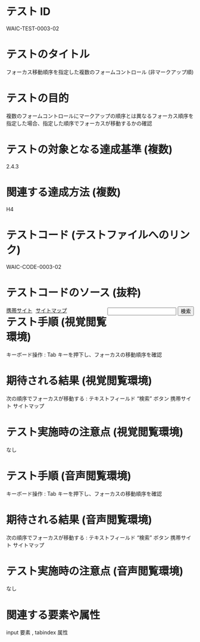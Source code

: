 

# テスト ID
WAIC-TEST-0003-02

# テストのタイトル
フォーカス移動順序を指定した複数のフォームコントロール (非マークアップ順)

# テストの目的
複数のフォームコントロールにマークアップの順序とは異なるフォーカス順序を指定した場合、指定した順序でフォーカスが移動するかの確認

# テストの対象となる達成基準 (複数)
2.4.3

# 関連する達成方法 (複数)
H4

# テストコード (テストファイルへのリンク)
WAIC-CODE-0003-02

# テストコードのソース (抜粋)
<div>
<div>
<ul style="float: left; margin: 0; padding: 0;">
<li style="display: inline; margin-right: 5px;"><a href="#">携帯サイト</a></li>
<li style="display: inline;"><a href="#">サイトマップ</a></li>
</ul>
<form method="post" name="search" style="float: right">
<div>
<input type="text" tabindex="1">
<input type="submit" value="検索" tabindex="1">
</div>
</form>
</div>
</div>

# テスト手順 (視覚閲覧環境)
キーボード操作 : Tab キーを押下し、フォーカスの移動順序を確認

# 期待される結果 (視覚閲覧環境)
次の順序でフォーカスが移動する :
テキストフィールド
“検索” ボタン
携帯サイト
サイトマップ

# テスト実施時の注意点 (視覚閲覧環境)
なし

# テスト手順 (音声閲覧環境)
キーボード操作 : Tab キーを押下し、フォーカスの移動順序を確認

# 期待される結果 (音声閲覧環境)
次の順序でフォーカスが移動する :
テキストフィールド
“検索” ボタン
携帯サイト
サイトマップ

# テスト実施時の注意点 (音声閲覧環境)
なし

# 関連する要素や属性
input 要素 , tabindex 属性


